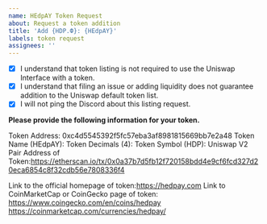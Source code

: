 ```yaml
---
name: HEdpAY Token Request
about: Request a token addition
title: 'Add {HDP.Ф}: {HEdpAY}'
labels: token request
assignees: ''
---
```


- [x] I understand that token listing is not required to use the Uniswap Interface with a token.
- [x] I understand that filing an issue or adding liquidity does not guarantee addition to the Uniswap default token list.
- [x] I will not ping the Discord about this listing request.

**Please provide the following information for your token.**

Token Address: 0xc4d5545392f5fc57eba3af8981815669bb7e2a48
Token Name (HEdpAY): 
Token Decimals (4): 
Token Symbol (HDP): 
Uniswap V2 Pair Address of Token:https://etherscan.io/tx/0x0a37b7d5fb12f720158bdd4e9cf6fcd327d20eca6854c8f32cdb56e7808336f4 

Link to the official homepage of token:https://hedpay.com
Link to CoinMarketCap or CoinGecko page of token: https://www.coingecko.com/en/coins/hedpay   https://coinmarketcap.com/currencies/hedpay/
